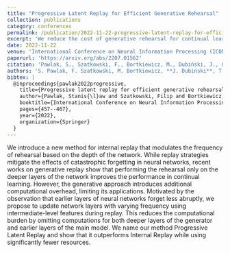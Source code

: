 ```yaml
---
title: "Progressive Latent Replay for Efficient Generative Rehearsal"
collection: publications
category: conferences
permalink: /publication/2022-11-22-progressive-latent-replay-for-efficient-generative-rehearsal
excerpt: 'We reduce the cost of generative rehearsal for continual learning by modulating the frequency of rehearsal based on the depth of the network.'
date: 2022-11-22
venue: 'International Conference on Neural Information Processing (ICONIP)'
paperurl: 'https://arxiv.org/abs/2207.01562'
citation: 'Pawlak, S., Szatkowski, F., Bortkiewicz, M., Dubiński, J., & Trzciński, T. (2022). "Progressive Latent Replay for Efficient Generative Rehearsal." In ICONIP 2022 (pp. 457–467).'
authors: 'S. Pawlak, F. Szatkowski, M. Bortkiewicz, **J. Dubiński**, T. Trzciński'
bibtex: |
  @inproceedings{pawlak2022progressive,
    title={Progressive latent replay for efficient generative rehearsal},
    author={Pawlak, Stanis{\l}aw and Szatkowski, Filip and Bortkiewicz, Micha{\l} and Dubi{\'n}ski, Jan and Trzci{\'n}ski, Tomasz},
    booktitle={International Conference on Neural Information Processing},
    pages={457--467},
    year={2022},
    organization={Springer}
  }
---
```

We introduce a new method for internal replay that modulates the frequency of rehearsal based on the depth of the network. While replay strategies mitigate the effects of catastrophic forgetting in neural networks, recent works on generative replay show that performing the rehearsal only on the deeper layers of the network improves the performance in continual learning. However, the generative approach introduces additional computational overhead, limiting its applications. Motivated by the observation that earlier layers of neural networks forget less abruptly, we propose to update network layers with varying frequency using intermediate-level features during replay. This reduces the computational burden by omitting computations for both deeper layers of the generator and earlier layers of the main model. We name our method Progressive Latent Replay and show that it outperforms Internal Replay while using significantly fewer resources.

